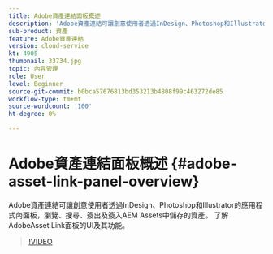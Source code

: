 ```yaml
---
title: Adobe資產連結面板概述
description: 'Adobe資產連結可讓創意使用者透過InDesign、Photoshop和Illustrator的應用程式內面板，瀏覽、搜尋、簽出及簽入AEM Assets中儲存的資產。 了解AdobeAsset Link面板的UI及其功能。 '
sub-product: 資產
feature: Adobe資產連結
version: cloud-service
kt: 4905
thumbnail: 33734.jpg
topic: 內容管理
role: User
level: Beginner
source-git-commit: b0bca57676813bd353213b4808f99c463272de85
workflow-type: tm+mt
source-wordcount: '100'
ht-degree: 0%

---
```



# Adobe資產連結面板概述 {#adobe-asset-link-panel-overview}

Adobe資產連結可讓創意使用者透過InDesign、Photoshop和Illustrator的應用程式內面板，瀏覽、搜尋、簽出及簽入AEM Assets中儲存的資產。 了解AdobeAsset Link面板的UI及其功能。

>[!VIDEO](https://video.tv.adobe.com/v/33734/?quality=12)
